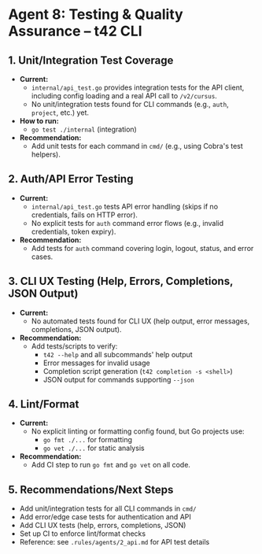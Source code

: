# Agent 8: Testing & Quality Assurance – t42 CLI

## 1. Unit/Integration Test Coverage
- **Current:**
  - `internal/api_test.go` provides integration tests for the API client, including config loading and a real API call to `/v2/cursus`.
  - No unit/integration tests found for CLI commands (e.g., `auth`, `project`, etc.) yet.
- **How to run:**
  - `go test ./internal` (integration)
- **Recommendation:**
  - Add unit tests for each command in `cmd/` (e.g., using Cobra's test helpers).

## 2. Auth/API Error Testing
- **Current:**
  - `internal/api_test.go` tests API error handling (skips if no credentials, fails on HTTP error).
  - No explicit tests for `auth` command error flows (e.g., invalid credentials, token expiry).
- **Recommendation:**
  - Add tests for `auth` command covering login, logout, status, and error cases.

## 3. CLI UX Testing (Help, Errors, Completions, JSON Output)
- **Current:**
  - No automated tests found for CLI UX (help output, error messages, completions, JSON output).
- **Recommendation:**
  - Add tests/scripts to verify:
    - `t42 --help` and all subcommands' help output
    - Error messages for invalid usage
    - Completion script generation (`t42 completion -s <shell>`)
    - JSON output for commands supporting `--json`

## 4. Lint/Format
- **Current:**
  - No explicit linting or formatting config found, but Go projects use:
    - `go fmt ./...` for formatting
    - `go vet ./...` for static analysis
- **Recommendation:**
  - Add CI step to run `go fmt` and `go vet` on all code.

## 5. Recommendations/Next Steps
- Add unit/integration tests for all CLI commands in `cmd/`
- Add error/edge case tests for authentication and API
- Add CLI UX tests (help, errors, completions, JSON)
- Set up CI to enforce lint/format checks
- Reference: see `.rules/agents/2_api.md` for API test details 